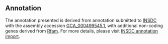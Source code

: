 

Annotation
----------

The annotation presented is derived from annotation submitted to
[INSDC](http://www.insdc.org) with the assembly accession
[GCA\_000499545.1](http://www.ebi.ac.uk/ena/data/view/GCA_000499545.1),
with additional non-coding genes derived from
[Rfam](http://rfam.xfam.org/). For more details, please visit [INSDC
annotation
import](http://ensemblgenomes.org/info/data/insdc_annotation).
